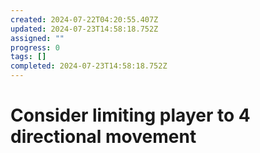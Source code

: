 ```yaml
---
created: 2024-07-22T04:20:55.407Z
updated: 2024-07-23T14:58:18.752Z
assigned: ""
progress: 0
tags: []
completed: 2024-07-23T14:58:18.752Z
---
```


# Consider limiting player to 4 directional movement
